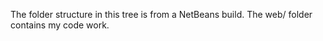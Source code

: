 The folder structure in this tree is from a NetBeans build. The web/ folder contains my code work. 
